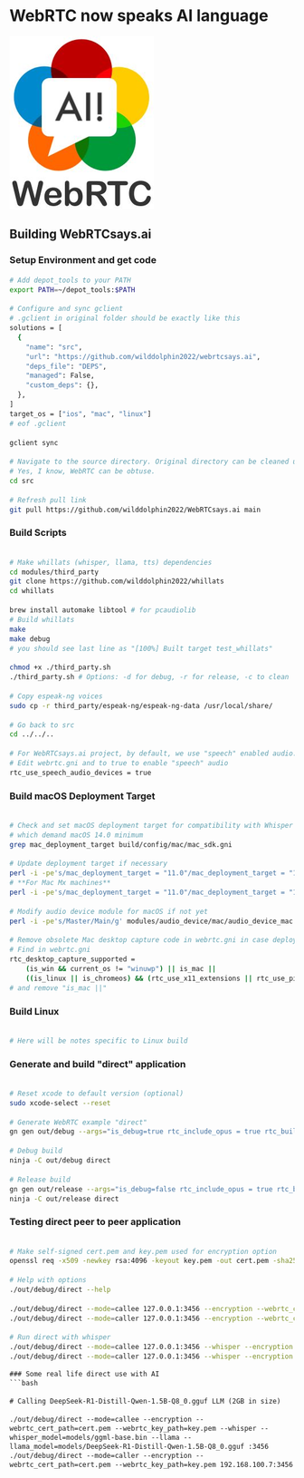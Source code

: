 # WebRTC now speaks AI language
![alt text](webrtcsaysai.jpg "Logo")

## Building WebRTCsays.ai

### Setup Environment and get code
```bash
# Add depot_tools to your PATH
export PATH=~/depot_tools:$PATH

# Configure and sync gclient
# .gclient in original folder should be exactly like this
solutions = [
  {
    "name": "src",
    "url": "https://github.com/wilddolphin2022/webrtcsays.ai",
    "deps_file": "DEPS",
    "managed": False,
    "custom_deps": {},
  },
]
target_os = ["ios", "mac", "linux"]
# eof .gclient

gclient sync

# Navigate to the source directory. Original directory can be cleaned up leave "src"
# Yes, I know, WebRTC can be obtuse. 
cd src

# Refresh pull link
git pull https://github.com/wilddolphin2022/WebRTCsays.ai main

```
### Build Scripts
```bash

# Make whillats (whisper, llama, tts) dependencies
cd modules/third_party
git clone https://github.com/wilddolphin2022/whillats
cd whillats

brew install automake libtool # for pcaudiolib
# Build whillats
make
make debug
# you should see last line as "[100%] Built target test_whillats"

chmod +x ./third_party.sh
./third_party.sh # Options: -d for debug, -r for release, -c to clean

# Copy espeak-ng voices
sudo cp -r third_party/espeak-ng/espeak-ng-data /usr/local/share/

# Go back to src
cd ../../..

# For WebRTCsays.ai project, by default, we use "speech" enabled audio.
# Edit webrtc.gni and to true to enable "speech" audio
rtc_use_speech_audio_devices = true
```
### Build macOS Deployment Target
```bash

# Check and set macOS deployment target for compatibility with Whisper and LLaMA
# which demand macOS 14.0 minimum
grep mac_deployment_target build/config/mac/mac_sdk.gni

# Update deployment target if necessary
perl -i -pe's/mac_deployment_target = "11.0"/mac_deployment_target = "14.0"/g' build/config/mac/mac_sdk.gni
# **For Mac Mx machines**
perl -i -pe's/mac_deployment_target = "11.0"/mac_deployment_target = "15.1"/g' build/config/mac/mac_sdk.gni

# Modify audio device module for macOS if not yet
perl -i -pe's/Master/Main/g' modules/audio_device/mac/audio_device_mac.cc

# Remove obsolete Mac desktop capture code in webrtc.gni in case deployment target is more than 14.0
# Find in webrtc.gni
rtc_desktop_capture_supported =
    (is_win && current_os != "winuwp") || is_mac ||
    ((is_linux || is_chromeos) && (rtc_use_x11_extensions || rtc_use_pipewire))
# and remove "is_mac ||"

```
### Build Linux 
```bash

# Here will be notes specific to Linux build

```
### Generate and build "direct" application 
```bash

# Reset xcode to default version (optional)
sudo xcode-select --reset

# Generate WebRTC example "direct"
gn gen out/debug --args="is_debug=true rtc_include_opus = true rtc_build_examples = true"

# Debug build
ninja -C out/debug direct

# Release build
gn gen out/release --args="is_debug=false rtc_include_opus = true rtc_build_examples = true"
ninja -C out/release direct

```
### Testing direct peer to peer application
```bash

# Make self-signed cert.pem and key.pem used for encryption option
openssl req -x509 -newkey rsa:4096 -keyout key.pem -out cert.pem -sha256 -days 3650 -nodes -subj "/C=XX/ST=StateName/L=CityName/O=CompanyName/OU=CompanySectionName/CN=CommonNameOrHostname"

# Help with options
./out/debug/direct --help

./out/debug/direct --mode=callee 127.0.0.1:3456 --encryption --webrtc_cert_path=cert.pem --webrtc_key_path=key.pem
./out/debug/direct --mode=caller 127.0.0.1:3456 --encryption --webrtc_cert_path=cert.pem --webrtc_key_path=key.pem

# Run direct with whisper
./out/debug/direct --mode=callee 127.0.0.1:3456 --whisper --encryption
./out/debug/direct --mode=caller 127.0.0.1:3456 --whisper --encryption

```

```
### Some real life direct use with AI
```bash

# Calling DeepSeek-R1-Distill-Qwen-1.5B-Q8_0.gguf LLM (2GB in size)

./out/debug/direct --mode=callee --encryption --webrtc_cert_path=cert.pem --webrtc_key_path=key.pem --whisper --whisper_model=models/ggml-base.bin --llama --llama_model=models/DeepSeek-R1-Distill-Qwen-1.5B-Q8_0.gguf :3456
./out/debug/direct --mode=caller --encryption --webrtc_cert_path=cert.pem --webrtc_key_path=key.pem 192.168.100.7:3456

```
